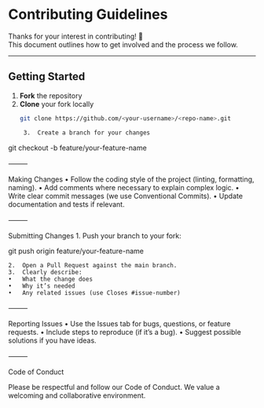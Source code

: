 # Contributing Guidelines

Thanks for your interest in contributing! 🎉  
This document outlines how to get involved and the process we follow.

---

## Getting Started

1. **Fork** the repository
2. **Clone** your fork locally
   ```sh
   git clone https://github.com/<your-username>/<repo-name>.git

	3.	Create a branch for your changes

git checkout -b feature/your-feature-name



⸻

Making Changes
	•	Follow the coding style of the project (linting, formatting, naming).
	•	Add comments where necessary to explain complex logic.
	•	Write clear commit messages (we use Conventional Commits).
	•	Update documentation and tests if relevant.

⸻

Submitting Changes
	1.	Push your branch to your fork:

git push origin feature/your-feature-name


	2.	Open a Pull Request against the main branch.
	3.	Clearly describe:
	•	What the change does
	•	Why it’s needed
	•	Any related issues (use Closes #issue-number)

⸻

Reporting Issues
	•	Use the Issues tab for bugs, questions, or feature requests.
	•	Include steps to reproduce (if it’s a bug).
	•	Suggest possible solutions if you have ideas.

⸻

Code of Conduct

Please be respectful and follow our Code of Conduct.
We value a welcoming and collaborative environment.

